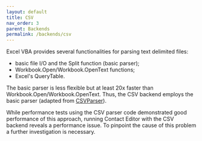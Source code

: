 ```yaml
---
layout: default
title: CSV
nav_order: 3
parent: Backends
permalink: /backends/csv
---
```


Excel VBA provides several functionalities for parsing text delimited files:
- basic file I/O and the Split function (basic parser);
- Workbook.Open/Workbook.OpenText functions;
- Excel's QueryTable.

The basic parser is less flexible but at least 20x faster than Workbook.Open/Workbook.OpenText. Thus, the CSV backend employs the basic parser (adapted from [CSVParser]).

While performance tests using the CSV parser code demonstrated good performance of this approach, running Contact Editor with the CSV backend reveals a performance issue. To pinpoint the cause of this problem a further investigation is necessary.

[CSVParser]: https://github.com/pchemguy/CSVParser